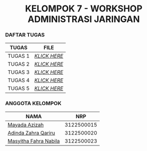<h1 align="center"> KELOMPOK 7 - WORKSHOP ADMINISTRASI JARINGAN </h1>

### DAFTAR TUGAS 
| TUGAS | FILE |
| ------| -----|
| TUGAS 1 |  _[KLICK HERE](https://github.com/mayadaazzh/SysAdmin-3122500015/tree/main/Tugas-Pertama)_ |
| TUGAS 2 |  _[KLICK HERE](https://github.com/mayadaazzh/SysAdmin-3122500015/tree/main/Tugas-Kedua)_ |
| TUGAS 3 |  _[KLICK HERE](https://github.com/mayadaazzh/SysAdmin-3122500015/tree/main/Tugas-Ketiga)_ |
| TUGAS 4 |  _[KLICK HERE](https://github.com/mayadaazzh/SysAdmin-3122500015/tree/main/Tugas-Keempat)_ |
| TUGAS 5 |  _[KLICK HERE](https://github.com/mayadaazzh/SysAdmin-3122500015/tree/main/Tugas-Kelima)_ |

### ANGGOTA KELOMPOK
| NAMA                          | NRP       |
| ----------------------------- | --------- |
| [Mayada Azizah](https://github.com/mayadaazzh)         | 3122500015 |
| [Adinda Zahra Qariru](https://github.com/adindazaahraa) | 3122500020 |
| [Masyitha Fahra Nabila](http://github.com/Punyasyitha)  | 3122500023 |
